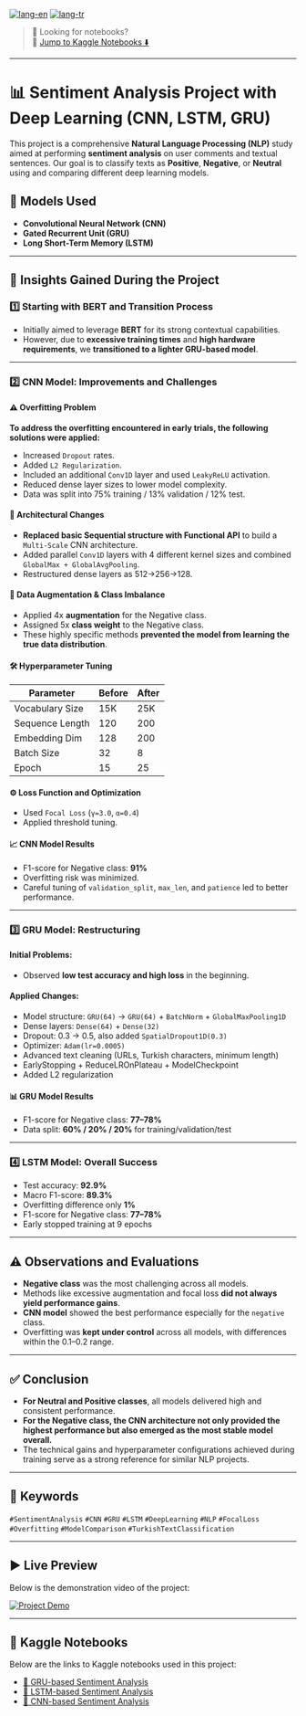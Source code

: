 [![lang-en](https://img.shields.io/badge/lang-en-orange.svg)](README.md)
[![lang-tr](https://img.shields.io/badge/lang-tr-blue.svg)](README.tr.md)

> 📌 Looking for notebooks?  
> 📎 [Jump to Kaggle Notebooks ⬇️](#-kaggle-notebooks)

---

# 📊 Sentiment Analysis Project with Deep Learning (CNN, LSTM, GRU)

This project is a comprehensive **Natural Language Processing (NLP)** study aimed at performing **sentiment analysis** on user comments and textual sentences. Our goal is to classify texts as **Positive**, **Negative**, or **Neutral** using and comparing different deep learning models.

## 🚀 Models Used
- **Convolutional Neural Network (CNN)**
- **Gated Recurrent Unit (GRU)**
- **Long Short-Term Memory (LSTM)**

---

## 📌 Insights Gained During the Project

### 1️⃣ Starting with BERT and Transition Process
- Initially aimed to leverage **BERT** for its strong contextual capabilities.
- However, due to **excessive training times** and **high hardware requirements**, we **transitioned to a lighter GRU-based model**.

---

### 2️⃣ CNN Model: Improvements and Challenges

#### ⚠️ Overfitting Problem
**To address the overfitting encountered in early trials, the following solutions were applied:**
- Increased `Dropout` rates.
- Added `L2 Regularization`.
- Included an additional `Conv1D` layer and used `LeakyReLU` activation.
- Reduced dense layer sizes to lower model complexity.
- Data was split into 75% training / 13% validation / 12% test.

#### 🧠 Architectural Changes
- **Replaced basic Sequential structure with Functional API** to build a `Multi-Scale` CNN architecture.
- Added parallel `Conv1D` layers with 4 different kernel sizes and combined `GlobalMax + GlobalAvgPooling`.
- Restructured dense layers as 512→256→128.

#### 🔁 Data Augmentation & Class Imbalance
- Applied 4x **augmentation** for the Negative class.
- Assigned 5x **class weight** to the Negative class.
- These highly specific methods **prevented the model from learning the true data distribution**.

#### 🛠️ Hyperparameter Tuning
| Parameter        | Before | After |
|------------------|--------|--------|
| Vocabulary Size  | 15K    | 25K    |
| Sequence Length  | 120    | 200    |
| Embedding Dim    | 128    | 200    |
| Batch Size       | 32     | 8      |
| Epoch            | 15     | 25     |

#### ⚙️ Loss Function and Optimization
- Used `Focal Loss` (`γ=3.0`, `α=0.4`)
- Applied threshold tuning.

#### 📈 CNN Model Results
- F1-score for Negative class: **91%**
- Overfitting risk was minimized.
- Careful tuning of `validation_split`, `max_len`, and `patience` led to better performance.

---

### 3️⃣ GRU Model: Restructuring

#### Initial Problems:
- Observed **low test accuracy and high loss** in the beginning.

#### Applied Changes:
- Model structure: `GRU(64)` → `GRU(64)` + `BatchNorm` + `GlobalMaxPooling1D`
- Dense layers: `Dense(64)` + `Dense(32)`
- Dropout: 0.3 → 0.5, also added `SpatialDropout1D(0.3)`
- Optimizer: `Adam(lr=0.0005)`
- Advanced text cleaning (URLs, Turkish characters, minimum length)
- EarlyStopping + ReduceLROnPlateau + ModelCheckpoint
- Added L2 regularization

#### 📊 GRU Model Results
- F1-score for Negative class: **77–78%**
- Data split: **60% / 20% / 20%** for training/validation/test

---

### 4️⃣ LSTM Model: Overall Success

- Test accuracy: **92.9%**
- Macro F1-score: **89.3%**
- Overfitting difference only **1%**
- F1-score for Negative class: **77–78%**
- Early stopped training at 9 epochs

---

## ⚠️ Observations and Evaluations

- **Negative class** was the most challenging across all models.
- Methods like excessive augmentation and focal loss **did not always yield performance gains**.
- **CNN model** showed the best performance especially for the `negative` class.
- Overfitting was **kept under control** across all models, with differences within the 0.1–0.2 range.

---

## ✅ Conclusion

- **For Neutral and Positive classes**, all models delivered high and consistent performance.
- **For the Negative class, the CNN architecture not only provided the highest performance but also emerged as the most stable model overall.**
- The technical gains and hyperparameter configurations achieved during training serve as a strong reference for similar NLP projects.

---

## 🧠 Keywords
`#SentimentAnalysis` `#CNN` `#GRU` `#LSTM` `#DeepLearning` `#NLP` `#FocalLoss` `#Overfitting` `#ModelComparison` `#TurkishTextClassification`

---

## ▶️ Live Preview
Below is the demonstration video of the project:

[![Project Demo](https://img.youtube.com/vi/vdBjLsf7te4/0.jpg)](https://www.youtube.com/watch?v=vdBjLsf7te4)

---

## 🔗 Kaggle Notebooks

Below are the links to Kaggle notebooks used in this project:

- [📘 GRU-based Sentiment Analysis](https://www.kaggle.com/code/ceblock/turkish-sentiment-analysis-w-gru-deep-learning)
- [📘 LSTM-based Sentiment Analysis](https://www.kaggle.com/code/ceblock/turkish-sentiment-analysis-w-lstm-deep-learning)
- [📘 CNN-based Sentiment Analysis](https://www.kaggle.com/code/ceblock/turkish-sentiment-analysis-w-cnn-deep-learning)
